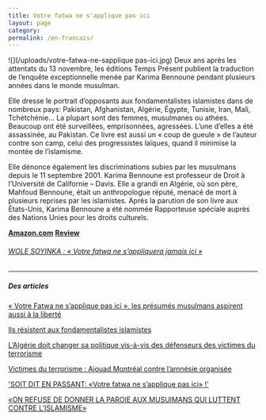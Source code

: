 ```yaml
---
title: Votre fatwa ne s'applique pas ici
layout: page
category:
permalink: /en-francais/
---
```

![](/uploads/votre-fatwa-ne-sapplique pas-ici.jpg) Deux ans après les attentats du 13 novembre, les éditions Temps Présent publient la traduction de l’enquête exceptionnelle menée par Karima Bennoune pendant plusieurs années dans le monde musulman.

Elle dresse le portrait d’opposants aux fondamentalistes islamistes dans de nombreux pays: Pakistan, Afghanistan, Algérie, Égypte, Tunisie, Iran, Mali, Tchétchénie… La plupart sont des femmes, musulmanes ou athées. Beaucoup ont été surveillées, emprisonnées, agressées. L’une d’elles a été assassinée, au Pakistan. Ce livre est aussi un « coup de gueule » de l’auteur contre son camp, celui des progressistes laïques, quand il minimise la montée de l’islamisme.

Elle dénonce également les discriminations subies par les musulmans depuis le 11 septembre 2001. Karima Bennoune est professeur de Droit à l’Université de Californie – Davis. Elle a grandi en Algérie, où son père, Mahfoud Bennoune, était un anthropologue réputé, menacé de mort à plusieurs reprises par les islamistes. Après la parution de son livre aux États-Unis, Karima Bennoune a été nommée Rapporteuse spéciale auprès des Nations Unies pour les droits culturels.

[**Amazon.com**](https://www.amazon.fr/Votre-fatwa-sapplique-pas-ici/dp/2916842535/ref=sr_1_1?s=books&ie=UTF8&qid=1507802227&sr=1-1&keywords=karima+bennoune) [**Review**](http://evene.lefigaro.fr/livres/livre/karima-bennoune-votre-fatwa-ne-s-applique-pas-ici-5099879.php)

###### [WOLE SOYINKA : « Votre fatwa ne s’appliquera jamais ici »](http://www.courrierdesafriques.net/2015/01/wole-soyinka-votre-fatwa-ne-sappliquera-jamais-ici)

---

##### Des articles

[« Votre Fatwa ne s’applique pas ici », les présumés musulmans aspirent aussi à la liberté](http://localhost:4000/journal/2017/10/26/Votre-Fatwa-sapplique-pas-ici-presumes-musulmans-aspirent-aussi-liberte/)

[Ils résistent aux fondamentalistes islamistes](/journal/2017/10/22/portraits-resistants-fondamentalistes-islamistes-radicalisation/)

[L’Algérie doit changer sa politique vis-à-vis des défenseurs des victimes du terrorisme](/articles/2015/03/21/karima-bennoune-l-algerie-doit-changer-sa-politique-vis-a-vis-des-defenseurs-des-victimes-du-terrorisme-20-03-2015-290308_109/)

[Victimes du terrorisme : Ajouad Montréal contre l’amnésie organisée](/articles/2015/03/20/victimes-du-terrorisme-ajouad-montreal-contre-l-amnesie-organisee/)

['SOIT DIT EN PASSANT: «Votre fatwa ne s’applique pas ici» !'](/journal/2017/10/26/soit-dit-en-passant-votre-fatwa-ne-s-applique-pas-ici/)


[«ON REFUSE DE DONNER LA PAROlE AUX MUSUlMANS QUI LUTTENT CONTRE L’ISLAMISME»](/uploads/Charlie-Hebdo-KB.pdf)
